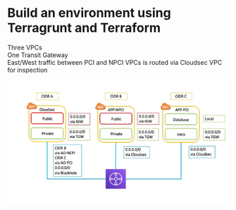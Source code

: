 # Build an environment using Terragrunt and Terraform

Three VPCs<br /> 
One Transit Gateway<br /> 
East/West traffic between PCI and NPCI VPCs is routed via Cloudsec VPC for inspection<br /> 

![Infra Diagram](https://github.com/mrdavehill/Terragrunt--AWS/blob/main/images/TGW.jpg)